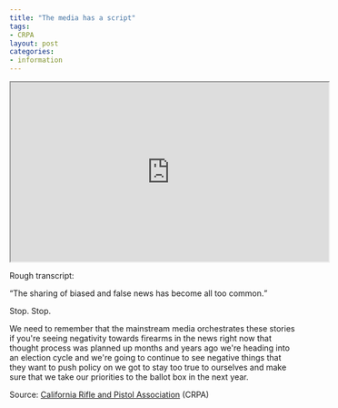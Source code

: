 ```yaml
---
title: "The media has a script"
tags:
- CRPA
layout: post
categories:
- information
---
```


<iframe width="560" height="315" src="https://www.youtube.com/embed/wccfWerb7Qc" title="The Media has a Script"></iframe>

Rough transcript:

<q>The sharing of biased and false news has become all too common.</q>

Stop. Stop.

We need to remember that the mainstream media orchestrates these stories if you're seeing negativity towards firearms in the news right now that thought process was planned up months and years ago we're heading into an election cycle and we're going to continue to see negative things that they want to push policy on we got to stay too true to ourselves and make sure that we take our priorities to the ballot box in the next year.

Source: [California Rifle and Pistol Association](https://crpa.org) (CRPA)
